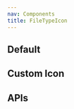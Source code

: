 ```yaml
---
nav: Components
title: FileTypeIcon
---
```


## Default

<code src="./demos/index.tsx" nopadding></code>

## Custom Icon

<code src="./demos/Icon.tsx" center></code>

## APIs

<API></API>
